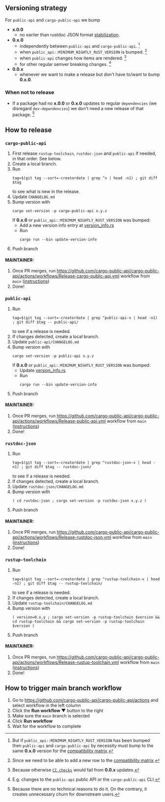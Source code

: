 ## Versioning strategy

For `public-api` and `cargo-public-api` we bump

* **x.0.0**
   * no earlier than rustdoc JSON format [stabilization](https://rust-lang.zulipchat.com/#narrow/stream/266220-rustdoc/topic/Rustdoc.20JSON.3A.20Stabilization.20criteria).
* **0.x.0**
   * independently between `public-api` and `cargo-public-api`. [^1]
   * when `public_api::MINIMUM_NIGHTLY_RUST_VERSION` is bumped. [^2]
   * when `public-api` changes how items are rendered. [^3]
   * for other regular semver breaking changes. [^4]
* **0.0.x**
   * whenever we want to make a release but don't have to/want to bump **0.x.0**.

[^1]: But if `public_api::MINIMUM_NIGHTLY_RUST_VERSION` has been bumped then `public-api` and `cargo-public-api` by necessity must bump to the same **0.x.0** version for the [compatibility matrix](https://github.com/cargo-public-api/cargo-public-api#compatibility-matrix).
[^2]: Since we need to be able to add a new row to the [compatibility matrix](https://github.com/cargo-public-api/cargo-public-api#compatibility-matrix).
[^3]: Because otherwise [`CI checks`](https://github.com/cargo-public-api/cargo-public-api#-as-a-ci-check) would fail from **0.0.x** updates.
[^4]: E.g. changes to the `public-api` public API or the `cargo-public-api` CLI.

### When not to release

* If a package had no **x.0.0** or **0.x.0** updates to regular `dependencies` (we disregard `dev-dependencies`) we don't need a new release of that package. [^5]

[^5]: Because there are no technical reasons to do it. On the contrary, it creates unnecessary churn for downstream users.

## How to release

### `cargo-public-api`

1. First release `rustup-toolchain`, `rustdoc-json` and `public-api` if needed, in that order. See below.
1. Create a local branch.
1. Run
   ```
   tag=$(git tag --sort=-creatordate | grep ^v | head -n1) ; git diff $tag
   ```
   to see what is new in the release.
1. Update `CHANGELOG.md`
1. Bump version with
   ```
   cargo set-version -p cargo-public-api x.y.z
   ```
   If **0.x.0** or `public_api::MINIMUM_NIGHTLY_RUST_VERSION` was bumped:
      * Add a new version info entry at [version_info.rs](https://github.com/cargo-public-api/cargo-public-api/blob/main/scripts/release-helper/lib/version_info.rs)
      * Run
        ```
        cargo run --bin update-version-info
        ````
1. Push branch

#### MAINTAINER:

1. Once PR merges, run https://github.com/cargo-public-api/cargo-public-api/actions/workflows/Release-cargo-public-api.yml workflow from `main` ([instructions](#how-to-trigger-main-branch-workflow))
1. Done!

### `public-api`

1. Run
   ```
   tag=$(git tag --sort=-creatordate | grep ^public-api-v | head -n1) ; git diff $tag -- public-api/
   ```
   to see if a release is needed.
1. If changes detected, create a local branch.
1. Update `public-api/CHANGELOG.md`
1. Bump version with
   ```
   cargo set-version -p public-api x.y.z
   ```
   If **0.x.0** or `public_api::MINIMUM_NIGHTLY_RUST_VERSION` was bumped:
      * Update [version_info.rs](https://github.com/cargo-public-api/cargo-public-api/blob/main/scripts/release-helper/lib/version_info.rs)
      * Run
        ```
        cargo run --bin update-version-info
        ````
1. Push branch

#### MAINTAINER:

1. Once PR merges, run https://github.com/cargo-public-api/cargo-public-api/actions/workflows/Release-public-api.yml workflow from `main` ([instructions](#how-to-trigger-main-branch-workflow))
1. Done!

### `rustdoc-json`

1. Run
   ```
   tag=$(git tag --sort=-creatordate | grep ^rustdoc-json-v | head -n1) ; git diff $tag -- rustdoc-json/
   ```
   to see if a release is needed.
1. If changes detected, create a local branch.
1. Update `rustdoc-json/CHANGELOG.md`
1. Bump version with
   ```
   ( cd rustdoc-json ; cargo set-version -p rustdoc-json x.y.z )
   ```
1. Push branch

#### MAINTAINER:

1. Once PR merges, run https://github.com/cargo-public-api/cargo-public-api/actions/workflows/Release-rustdoc-json.yml workflow from `main` ([instructions](#how-to-trigger-main-branch-workflow))
1. Done!

### `rustup-toolchain`

1. Run
   ```
   tag=$(git tag --sort=-creatordate | grep ^rustup-toolchain-v | head -n1) ; git diff $tag -- rustup-toolchain/
   ```
   to see if a release is needed.
1. If changes detected, create a local branch.
1. Update `rustup-toolchain/CHANGELOG.md`
1. Bump version with
   ```
   ( version=0.x.y ; cargo set-version -p rustup-toolchain $version && cd rustup-toolchain && cargo set-version -p rustup-toolchain $version )
   ```
1. Push branch

#### MAINTAINER:

1. Once PR merges, run https://github.com/cargo-public-api/cargo-public-api/actions/workflows/Release-rustup-toolchain.yml workflow from `main` ([instructions](#how-to-trigger-main-branch-workflow))
1. Done!

## How to trigger main branch workflow

1. Go to https://github.com/cargo-public-api/cargo-public-api/actions and select workflow in the left column
1. Click the **Run workflow ▼** button to the right
1. Make sure the `main` branch is selected
1. Click **Run workflow**
1. Wait for the workflow to complete
